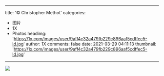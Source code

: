 
---
title: '© Christopher Methot'
categories: 
 - 图片
 - 1X
 - Photos
headimg: 'https://1x.com/images/user/9aff4c32a479fb229c896aaf5cdffec5-ld.jpg'
author: 1X
comments: false
date: 2021-03-29 04:11:13
thumbnail: 'https://1x.com/images/user/9aff4c32a479fb229c896aaf5cdffec5-ld.jpg'
---

<div>   
<img src="https://1x.com/images/user/9aff4c32a479fb229c896aaf5cdffec5-ld.jpg" referrerpolicy="no-referrer">  
</div>
            